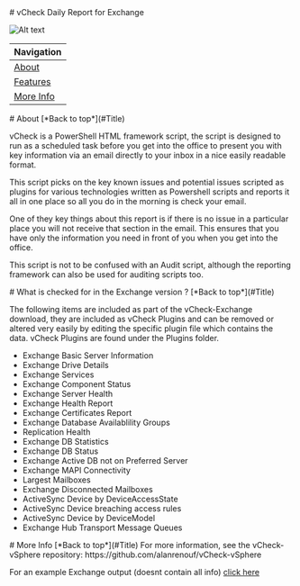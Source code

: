 <a name="Title">
# vCheck Daily Report for Exchange

![Alt text](https://s3.amazonaws.com/vcheck/vCheck-Exchange_Screenshot.PNG "vCheck Sample")

|Navigation|
|-----------------|
|[About](#About)|
|[Features](#Features)|
|[More Info](#More)|

<a name="About">
# About
[*Back to top*](#Title)

vCheck is a PowerShell HTML framework script, the script is designed to run as a scheduled task before you get into the office to present you with key information via an email directly to your inbox in a nice easily readable format. 

This script picks on the key known issues and potential issues scripted as plugins for various technologies written as Powershell scripts and reports it all in one place so all you do in the morning is check your email.

One of they key things about this report is if there is no issue in a particular place you will not receive that section in the email. This ensures that you have only the information you need in front of you when you get into the office.

This script is not to be confused with an Audit script, although the reporting framework can also be used for auditing scripts too. 


<a name="Features">
# What is checked for in the Exchange version ?
[*Back to top*](#Title)

The following items are included as part of the vCheck-Exchange download, they are included as vCheck Plugins and can be removed or altered very easily by editing the specific plugin file which contains the data. vCheck Plugins are found under the Plugins folder.

- Exchange Basic Server Information
- Exchange Drive Details
- Exchange Services
- Exchange Component Status
- Exchange Server Health
- Exchange Health Report
- Exchange Certificates Report
- Exchange Database Availablility Groups
- Replication Health
- Exchange DB Statistics
- Exchange DB Status
- Exchange Active DB not on Preferred Server 
- Exchange MAPI Connectivity
- Largest Mailboxes
- Exchange Disconnected Mailboxes
- ActiveSync Device by DeviceAccessState
- ActiveSync Device breaching access rules
- ActiveSync Device by DeviceModel
- Exchange Hub Transport Message Queues

<a name="More">
# More Info
[*Back to top*](#Title)
For more information, see the vCheck-vSphere repository: https://github.com/alanrenouf/vCheck-vSphere

For an example Exchange output (doesnt contain all info) [click here](https://s3.amazonaws.com/vcheck/vCheck-Exchange_Sample.html)
